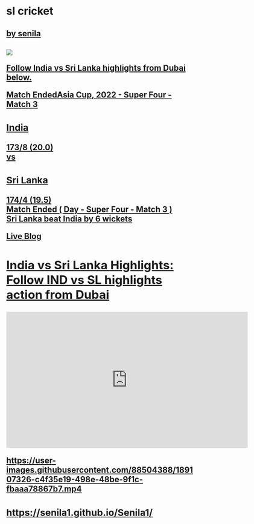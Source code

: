 <h1 color="red">sl cricket</h1> <u>
<h2>by senila <h2>
<img src="https://images.hindustantimes.com/img/2022/09/06/550x309/Emirates-Asia-Cup-Cricket-105_1662488834543_1662488834543_1662489381287_1662489381287.jpg"/>
<p><strong>Follow India vs Sri Lanka highlights from Dubai below.</strong></p>
						<div id="aappend_scorecard"><div class="ie-scorecard"><div class="ie-matchbox"><span class="livebox">Match Ended</span><span class="ie-match">Asia Cup, 2022 - Super Four - Match 3</span></div><div class="ie-citiesbox"><div class="cities-name"><h3>India</h3><span><strong>173/8 (20.0)</strong></span></div><div class="ie-vs">vs</div><div class="cities-name align-right"><h3>Sri Lanka</h3><strong>174/4 (19.5)</strong></div><div class="clear"></div></div><div class="batbowlbox"></div><div class="winbox">Match Ended ( Day  - Super Four - Match 3 ) <br /> Sri Lanka beat India by 6 wickets</div></div></div>
						
</p><aside class="o-story-content__ad"><div id="gpt_ad_IE_ROS_RESP_FOURTH"></div></aside></div><div class="ev-meter-content" ><section class="o-story-content__live"><div class="bloghead"><div class="m-live-blog-title liveblogbg"><span class="m-live-blog-title__label">Live Blog</span></div><h2 class="cmtr-summary t-intro">India vs Sri Lanka Highlights: Follow IND vs SL highlights action from Dubai</h2></div><div id="liveblogstart"></div><div class="live-commentlist-box live_commentlist_container mb25" itemtype="https://schema.org/LiveBlogPosting" itemscope="itemscope"><meta itemprop="headline" content="India vs Sri Lanka Asia Cup 2022 Super 4 Highlights: SL eke out stunning win, beat India by 6 wickets">

<iframe width="640" height="360" src="https://www.youtube.com/embed/tN2guu8ejMU" title="SL vs IND 2022 Asia Cup - SL vs IND 2022 Asia Cup Highlights" frameborder="0" allow="accelerometer; autoplay; clipboard-write; encrypted-media; gyroscope; picture-in-picture" allowfullscreen></iframe>

https://user-images.githubusercontent.com/88504388/189107326-c4f35e19-498e-48be-9f1c-fbaaa78867b7.mp4

### https://senila1.github.io/Senila1/
